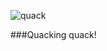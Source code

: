 ![quack](http://bestclipartblog.com/clipart-pics/duck-clipart-12.gif "Quack Quack!")

###Quacking quack!
